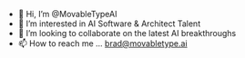 - 👋 Hi, I’m @MovableTypeAI
- 👀 I’m interested in AI Software & Architect Talent
- 💞️ I’m looking to collaborate on the latest AI breakthroughs 
- 📫 How to reach me ... brad@movabletype.ai

<!---
MovableTypeAI/MovableTypeAI is a ✨ special ✨ repository because its `README.md` (this file) appears on your GitHub profile.
You can click the Preview link to take a look at your changes.
--->

